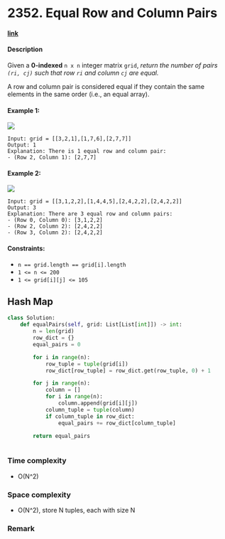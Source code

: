 # 2352. Equal Row and Column Pairs

#### [link](https://leetcode.com/problems/equal-row-and-column-pairs/)

#### Description
Given a **0-indexed** `n x n` integer matrix `grid`, *return the number of pairs `(ri, cj)` such that row `ri` and column `cj` are equal.*

A row and column pair is considered equal if they contain the same elements in the same order (i.e., an equal array).

#### Example 1:
![](https://assets.leetcode.com/uploads/2022/06/01/ex1.jpg)
```
Input: grid = [[3,2,1],[1,7,6],[2,7,7]]
Output: 1
Explanation: There is 1 equal row and column pair:
- (Row 2, Column 1): [2,7,7]
```
#### Example 2:
![](https://assets.leetcode.com/uploads/2022/06/01/ex2.jpg)
```
Input: grid = [[3,1,2,2],[1,4,4,5],[2,4,2,2],[2,4,2,2]]
Output: 3
Explanation: There are 3 equal row and column pairs:
- (Row 0, Column 0): [3,1,2,2]
- (Row 2, Column 2): [2,4,2,2]
- (Row 3, Column 2): [2,4,2,2]
```

#### Constraints:
* `n == grid.length == grid[i].length`
* `1 <= n <= 200`
* `1 <= grid[i][j] <= 105`

## Hash Map
```python
class Solution:
    def equalPairs(self, grid: List[List[int]]) -> int:
        n = len(grid)
        row_dict = {}
        equal_pairs = 0

        for i in range(n):
            row_tuple = tuple(grid[i])
            row_dict[row_tuple] = row_dict.get(row_tuple, 0) + 1

        for j in range(n):
            column = []
            for i in range(n):
                column.append(grid[i][j])
            column_tuple = tuple(column)
            if column_tuple in row_dict:
                equal_pairs += row_dict[column_tuple]

        return equal_pairs
                
```
### Time complexity
* O(N^2)
### Space complexity
* O(N^2), store N tuples, each with size N
### Remark